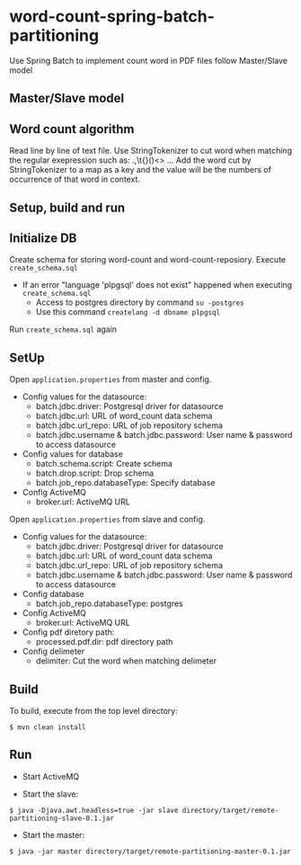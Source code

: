 # word-count-spring-batch-partitioning
Use Spring Batch to implement count word in PDF files follow Master/Slave model
## Master/Slave model

## Word count algorithm


Read line by line of text file.
Use StringTokenizer to cut word when matching the regular exepression such as: .,\t{}()<> ...
Add the word cut by StringTokenizer to a map as a key and the value will be the numbers of occurrence of that word in context. 

## Setup, build and run

## Initialize DB

Create schema for storing word-count and word-count-reposiory. Execute `create_schema.sql`

+ If an error "language 'plpgsql' does not exist" happened when executing `create_schema.sql` 
  + Access to postgres directory by command `su -postgres`
  + Use this command `createlang -d dbname plpgsql`
  
Run `create_schema.sql` again

## SetUp

Open `application.properties` from master and config.

+ Config values for the datasource:
  + batch.jdbc.driver: Postgresql driver for datasource
  + batch.jdbc.url: URL of word_count data schema
  + batch.jdbc.url_repo: URL of job repository schema
  + batch.jdbc.username & batch.jdbc.password: User name & password to access datasource
+ Config values for database
  + batch.schema.script: Create schema
  + batch.drop.script: Drop schema
  + batch.job_repo.databaseType: Specify database
+ Config ActiveMQ
  + broker.url: ActiveMQ URL

Open `application.properties` from slave and config.
+ Config values for the datasource:
  + batch.jdbc.driver: Postgresql driver for datasource
  + batch.jdbc.url: URL of word_count data schema
  + batch.jdbc.url_repo: URL of job repository schema
  + batch.jdbc.username & batch.jdbc.password: User name & password to access datasource
+ Config database
  + batch.job_repo.databaseType: postgres
+ Config ActiveMQ
  + broker.url: ActiveMQ URL
+ Config pdf diretory path:
  + processed.pdf.dir: pdf directory path
+ Config delimeter
  + delimiter: Cut the word when matching delimeter


## Build

To build, execute from the top level directory:

`$ mvn clean install`

## Run

+ Start ActiveMQ

+ Start the slave:

`$ java -Djava.awt.headless=true -jar slave directory/target/remote-partitioning-slave-0.1.jar`

+ Start the master:

`$ java -jar master directory/target/remote-partitioning-master-0.1.jar`



